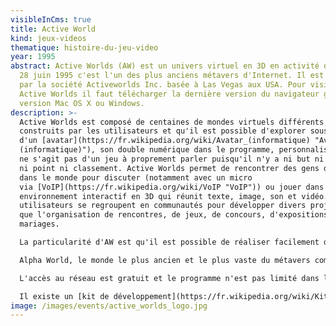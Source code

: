 ```yaml
---
visibleInCms: true
title: Active World
kind: jeux-videos
thematique: histoire-du-jeu-video
year: 1995
abstract: Active Worlds (AW) est un univers virtuel en 3D en activité depuis le
  28 juin 1995 c'est l'un des plus anciens métavers d'Internet. Il est développé
  par la société Activeworlds Inc. basée à Las Vegas aux USA. Pour visiter
  Active Worlds il faut télécharger la dernière version du navigateur gratuit en
  version Mac OS X ou Windows.
description: >-
  Active Worlds est composé de centaines de mondes virtuels différents
  construits par les utilisateurs et qu'il est possible d'explorer sous la forme
  d'un [avatar](https://fr.wikipedia.org/wiki/Avatar_(informatique) "Avatar
  (informatique)"), son double numérique dans le programme, personnalisable. Il
  ne s'agit pas d'un jeu à proprement parler puisqu'il n'y a ni but ni objectif,
  ni point ni classement. Active Worlds permet de rencontrer des gens de partout
  dans le monde pour discuter (notamment avec un micro
  via [VoIP](https://fr.wikipedia.org/wiki/VoIP "VoIP")) ou jouer dans un
  environnement interactif en 3D qui réunit texte, image, son et vidéo. Les
  utilisateurs se regroupent en communautés pour développer divers projets tels
  que l'organisation de rencontres, de jeux, de concours, d'expositions ou de
  mariages.

  La particularité d'AW est qu'il est possible de réaliser facilement des constructions en temps réel avec des objets et des textures parmi des milliers de modèles différents. L'idée première d'Activeworlds, Inc. étant d'essayer de développer l'équivalent en 3D des sites Web en 2D. Chaque monde possède sa propre bibliothèque d'objets aux formats .rwx ([RenderWare](https://fr.wikipedia.org/wiki/RenderWare "RenderWare")), .cob ([TrueSpace](https://fr.wikipedia.org/wiki/Truespace "Truespace")) et .x ([DirectX](https://fr.wikipedia.org/wiki/DirectX "DirectX")). [Blender](https://fr.wikipedia.org/wiki/Blender "Blender") est recommandé pour la réalisation de ses propres modèles mais [TrueSpace](https://fr.wikipedia.org/wiki/Truespace "Truespace") et [Wings 3D](https://fr.wikipedia.org/wiki/Wings_3D "Wings 3D") sont très utilisés.

  Alpha World, le monde le plus ancien et le plus vaste du métavers comptait début 2014 plus de 230 millions d'objets installés sur un territoire virtuel de plus de 420 000 kilomètres carrés virtuels.

  L'accès au réseau est gratuit et le programme n'est pas limité dans le temps. Active Worlds possède sa propre monnaie, l'AWC (Active Worlds credit) pour acheter des accessoires pour compléter son avatar ou payer des services pour ouvrir son propre monde, obtenir un hébergement, augmenter sa limite de robots, etc.

  Il existe un [kit de développement](https://fr.wikipedia.org/wiki/Kit_de_d%C3%A9veloppement "Kit de développement") (SDK) qui permet aux développeurs de créer des applications pour aider à la gestion des mondes ou l'organisation de jeux sous la forme de robots. On trouve aussi des utilitaires permettant entre autres de réaliser des cartes, créer du relief comme les Alpes ou faire des graphiques d'affluence. Il est possible d'héberger son propre monde grâce au *world server*.
image: /images/events/active_worlds_logo.jpg
---
```

